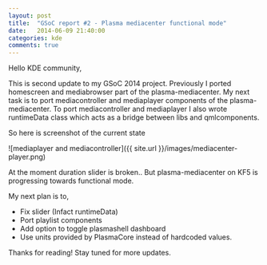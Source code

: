 ```yaml
---
layout: post
title:  "GSoC report #2 - Plasma mediacenter functional mode"
date:   2014-06-09 21:40:00
categories: kde
comments: true
---
```


Hello KDE community,

This is second update to my GSoC 2014 project. Previously I ported homescreen and mediabrowser part of the plasma-mediacenter. My next task is to port mediacontroller and mediaplayer components of the plasma-mediacenter. To port mediacontroller and mediaplayer I also wrote runtimeData class which acts as a bridge between libs and qmlcomponents.

So here is screenshot of the current state

![mediaplayer and mediacontroller]({{ site.url }}/images/mediacenter-player.png)

At the moment duration slider is broken.. But plasma-mediacenter on KF5 is progressing towards functional mode.

My next plan is to,

- Fix slider (Infact runtimeData)
- Port playlist components
- Add option to toggle plasmashell dashboard
- Use units provided by PlasmaCore instead of hardcoded values.

Thanks for reading! Stay tuned for more updates.
